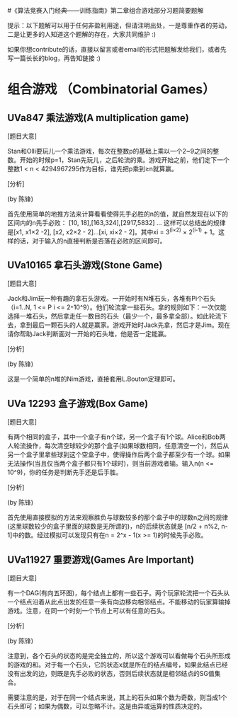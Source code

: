 #《算法竞赛入门经典——训练指南》第二章组合游戏部分习题简要题解

提示：以下题解可以用于任何非盈利用途，但请注明出处，一是尊重作者的劳动，二是让更多的人知道这个题解的存在，大家共同维护 :)

如果你想contribute的话，直接以留言或者email的形式把题解发给我们，或者先写一篇长长的blog，再告知链接 :)

# 组合游戏 （Combinatorial Games） #

## UVa847 乘法游戏(A multiplication game) ##

[题目大意]

Stan和Olli要玩儿一个乘法游戏，每次在整数p的基础上乘以一个2~9之间的整数。开始的时候p=1，Stan先玩儿，之后轮流的乘。游戏开始之前，他们定下一个整数1 < n < 4294967295作为目标，谁先把p乘到≥n就算赢。

[分析]

(by 陈锋)

首先使用简单的地推方法来计算看看使得先手必胜的n的值，就自然发现在以下的区间内的n先手必败：
[10, 18],[163,324],[2917,5832] ...
这样可以总结出的规律是[x1, x1×2  -2], [x2, x2×2 - 2]...[xi, xi×2 - 2]。其中xi = 3<sup>(i×2)</sup> × 2<sup>(i-1)</sup> + 1。这样的话，对于输入的n直接判断是否落在必败的区间即可。

## UVa10165 拿石头游戏(Stone Game) ##

[题目大意]

Jack和Jim玩一种有趣的拿石头游戏。一开始时有N堆石头，各堆有Pi个石头（i=1..N, 1 <= P i <= 2`*`10^9）。他们轮流拿一些石头。拿的规则如下：一次仅能选择一堆石头，然后拿走任一数目的石头（最少一个，最多拿全部）。如此轮流下去，拿到最后一颗石头的人就是赢家。游戏开始时Jack先拿，然后才是Jim。现在请你帮助Jack判断面对一开始的石头堆，他是否一定能赢。

[分析]

(by 陈锋)

这是一个简单的n堆的Nim游戏，直接套用L.Bouton定理即可。

## UVa 12293 盒子游戏(Box Game) ##

[题目大意]

有两个相同的盒子，其中一个盒子有n个球，另一个盒子有1个球。Alice和Bob两人轮流操作，每次清空球较少的那个盒子(如果球数相同，任意清空一个)，然后从另一个盒子里拿些球到这个空盒子中，使得操作后两个盒子都至少有一个球。如果无法操作(当且仅当两个盒子都只有1个球时)，则当前游戏者输。输入n(n <= 10^9)，你的任务是判断先手还是后手胜。

[分析]

(by 陈锋)

首先使用直接模拟的方法来观察胜负与球数较多的那个盒子中的球数n之间的规律(这里球数较少的盒子里面的球数是无所谓的)，n的后续状态就是 [n/2 + n%2, n-1]中的数。经过模拟可以发现只有在n = 2^x - 1(x >= 1)的时候先手必败。

## UVa11927 重要游戏(Games Are Important) ##

[题目大意]

有一个DAG(有向五环图)，每个结点上都有一些石子。两个玩家轮流把一个石头从一个结点沿着从此点出发的任意一条有向边移向相邻结点。不能移动的玩家算输掉游戏。注意，在同一个时刻一个节点上可以有任意的石头。

[分析]

(by 陈锋)

注意到，各个石头的状态的是完全独立的，所以这个游戏可以看做每个石头所形成的游戏的和。对于每一个石头，它的状态x就是所在的结点编号，如果此结点已经没有出发的边，则既是先手必败的状态，否则后续状态就是相邻结点的SG值集合。

需要注意的是，对于在同一个结点来说，其上的石头如果个数为奇数，则当成1个石头即可；如果为偶数，可以忽略不计。这是由异或运算的性质决定的。